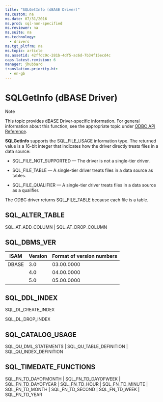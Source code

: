 ```yaml
---
title: "SQLGetInfo (dBASE Driver)"
ms.custom: na
ms.date: 07/31/2016
ms.prod: sql-non-specified
ms.reviewer: na
ms.suite: na
ms.technology: 
  - drivers
ms.tgt_pltfrm: na
ms.topic: article
ms.assetid: 42ffdc9c-281b-4df5-ac6d-7b34f15ecd4c
caps.latest.revision: 6
manager: jhubbard
translation.priority.ht: 
  - en-gb
---
```

# SQLGetInfo (dBASE Driver)
> [!NOTE]  
>  This topic provides dBASE Driver-specific information. For general information about this function, see the appropriate topic under [ODBC API Reference](../content/ODBC-API-Reference.md).  
  
 **SQLGetInfo** supports the SQL_FILE_USAGE information type. The returned value is a 16-bit integer that indicates how the driver directly treats files in a data source:  
  
-   SQL_FILE_NOT_SUPPORTED — The driver is not a single-tier driver.  
  
-   SQL_FILE_TABLE — A single-tier driver treats files in a data source as tables.  
  
-   SQL_FILE_QUALIFIER — A single-tier driver treats files in a data source as a qualifier.  
  
 The ODBC driver returns SQL_FILE_TABLE because each file is a table.  
  
## SQL_ALTER_TABLE  
 SQL_AT_ADD_COLUMN &#124; SQL_AT_DROP_COLUMN  
  
## SQL_DBMS_VER  
  
|ISAM|Version|Format of version numbers|  
|----------|-------------|-------------------------------|  
|DBASE|3.0|03.00.0000|  
||4.0|04.00.0000|  
||5.0|05.00.0000|  
  
## SQL_DDL_INDEX  
 SQL_DL_CREATE_INDEX  
  
 SQL_DL_DROP_INDEX  
  
## SQL_CATALOG_USAGE  
 SQL_QU_DML_STATEMENTS &#124; SQL_QU_TABLE_DEFINITION &#124; SQL_QU_INDEX_DEFINITION  
  
## SQL_TIMEDATE_FUNCTIONS  
 SQL_FN_TD_DAYOFMONTH &#124;  SQL_FN_TD_DAYOFWEEK &#124; SQL_FN_TD_DAYOFYEAR &#124;  SQL_FN_TD_HOUR &#124; SQL_FN_TD_MINUTE &#124; SQL_FN_TD_MONTH &#124;  SQL_FN_TD_SECOND &#124; SQL_FN_TD_WEEK &#124; SQL_FN_TD_YEAR